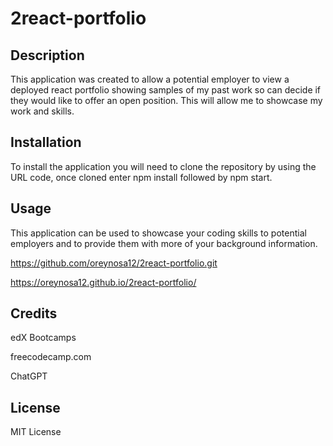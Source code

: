 # 2react-portfolio

## Description

This application was created to allow a potential employer to view a deployed react portfolio showing samples of my past work so can decide if they would like to offer an open position. This will allow me to showcase my work and skills.

## Installation

To install the application you will need to clone the repository by using the URL code, once cloned enter npm install followed by npm start.

## Usage

This application can be used to showcase your coding skills to potential employers and to provide them with more of your background information.

https://github.com/oreynosa12/2react-portfolio.git


https://oreynosa12.github.io/2react-portfolio/

## Credits

edX Bootcamps  


freecodecamp.com


ChatGPT

## License

MIT License